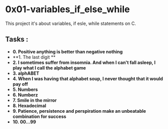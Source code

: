 # 0x01-variables_if_else_while

This project it's about variables, if esle, while statements on C.

## Tasks :

- **0. Positive anything is better than negative nothing**
- **1. The last digit **
- **2. I sometimes suffer from insomnia. And when I can't fall asleep, I play what I call the alphabet game**
- **3. alphABET**
- **4. When I was having that alphabet soup, I never thought that it would pay off**
- **5. Numbers**
- **6. Numberz**
- **7. Smile in the mirror**
- **8. Hexadecimal**
- **9. Patience, persistence and perspiration make an unbeatable combination for success**
- **10. 00...99**
